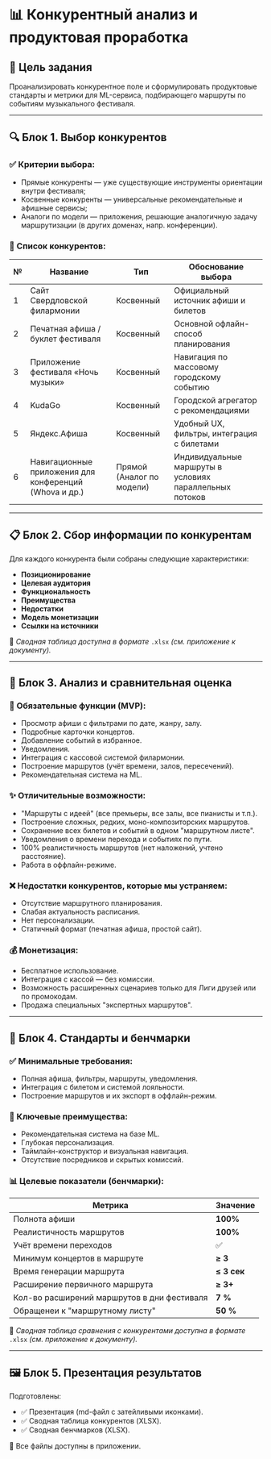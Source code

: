
# 📊 Конкурентный анализ и продуктовая проработка

## 🎯 Цель задания

Проанализировать конкурентное поле и сформулировать продуктовые стандарты и метрики для ML-сервиса, подбирающего маршруты по событиям музыкального фестиваля.

---

## 🔍 Блок 1. Выбор конкурентов

### ✅ Критерии выбора:
- Прямые конкуренты — уже существующие инструменты ориентации внутри фестиваля;
- Косвенные конкуренты — универсальные рекомендательные и афишные сервисы;
- Аналоги по модели — приложения, решающие аналогичную задачу маршрутизации (в других доменах, напр. конференции).

### 📌 Список конкурентов:

| № | Название                                              | Тип             | Обоснование выбора |
|---|--------------------------------------------------------|------------------|---------------------|
| 1 | Сайт Свердловской филармонии                          | Косвенный           | Официальный источник афиши и билетов |
| 2 | Печатная афиша / буклет фестиваля                    | Косвенный           | Основной офлайн-способ планирования |
| 3 | Приложение фестиваля «Ночь музыки»                    | Косвенный        | Навигация по массовому городскому событию |
| 4 | KudaGo                                                | Косвенный        | Городской агрегатор с рекомендациями |
| 5 | Яндекс.Афиша                                          | Косвенный        | Удобный UX, фильтры, интеграция с билетами |
| 6 | Навигационные приложения для конференций (Whova и др.)| Прямой (Аналог по модели) | Индивидуальные маршруты в условиях параллельных потоков |

---

## 📋 Блок 2. Сбор информации по конкурентам

Для каждого конкурента были собраны следующие характеристики:

- **Позиционирование**
- **Целевая аудитория**
- **Функциональность**
- **Преимущества**
- **Недостатки**
- **Модель монетизации**
- **Ссылки на источники**

📎 *Сводная таблица доступна в формате* `.xlsx` *(см. приложение к документу).*

---

## 🧠 Блок 3. Анализ и сравнительная оценка

### 🔧 Обязательные функции (MVP):
- Просмотр афиши с фильтрами по дате, жанру, залу.
- Подробные карточки концертов.
- Добавление событий в избранное.
- Уведомления.
- Интеграция с кассовой системой филармонии.
- Построение маршрутов (учёт времени, залов, пересечений).
- Рекомендательная система на ML.

### ✨ Отличительные возможности:
- "Маршруты с идеей" (все премьеры, все залы, все пианисты и т.п.).
- Построение сложных, редких, моно-композиторских маршрутов.
- Сохранение всех билетов и событий в одном "маршрутном листе".
- Уведомления о времени перехода и событиях по пути.
- 100% реалистичность маршрутов (нет наложений, учтено расстояние).
- Работа в оффлайн-режиме.

### ❌ Недостатки конкурентов, которые мы устраняем:
- Отсутствие маршрутного планирования.
- Слабая актуальность расписания.
- Нет персонализации.
- Статичный формат (печатная афиша, простой сайт).

### 💰 Монетизация:
- Бесплатное использование.
- Интеграция с кассой — без комиссии.
- Возможность расширенных сценариев только для Лиги друзей или по промокодам.
- Продажа специальных "экспертных маршрутов".

---

## 📐 Блок 4. Стандарты и бенчмарки

### ✅ Минимальные требования:
- Полная афиша, фильтры, маршруты, уведомления.
- Интеграция с билетом и системой лояльности.
- Построение маршрутов и их экспорт в оффлайн-режим.

### 🧭 Ключевые преимущества:
- Рекомендательная система на базе ML.
- Глубокая персонализация.
- Таймлайн-конструктор и визуальная навигация.
- Отсутствие посредников и скрытых комиссий.

### 📊 Целевые показатели (бенчмарки):

| Метрика                                 | Значение              |
|-----------------------------------------|------------------------|
| Полнота афиши                           | **100%**               |
| Реалистичность маршрутов                | **100%**               |
| Учёт времени переходов                  | ✅     |
| Минимум концертов в маршруте            | **≥ 3**                |
| Время генерации маршрута                | **≤ 3 сек**            |
| Расширение первичного маршрута         | **≥ 3+**              |
| Кол-во расширений маршрутов в дни фестиваля           | **7 %**              |
| Обращенеи к "маршрутному листу"           | **50 %**              |

📎 *Сводная таблица сравнения с конкурентами доступна в формате* `.xlsx` *(см. приложение к документу).*

---

## 🖼️ Блок 5. Презентация результатов

Подготовлены:

- ✅ Презентация (md-файл с затейливыми иконками).
- ✅ Сводная таблица конкурентов (XLSX).
- ✅ Сводная бенчмарков (XLSX).

📎 Все файлы доступны в приложении.

